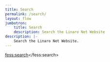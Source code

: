 ```yaml
---
title: Search
permalink: /search/
layout: flow
jumbotron:
    title: Search
    description: Search the Linaro Net Website
description: |-
    Search the Linaro Net Website.
---
```

<script>
  (function() {
    var fess = document.createElement('script');
    fess.type = 'text/javascript';
    fess.async = true;
    // fess.src is URL for FSS JS
    fess.src = '/assets/js/vendor/fess-ss-11.4.min.js';
    fess.charset = 'utf-8';
    fess.setAttribute('id', 'fess-ss');
    fess.setAttribute('enable-order', 'false');
    fess.setAttribute('link-target', '\_blank');
    fess.setAttribute('enable-labels', 'false');
    // fess-url is URL for Fess Server
    fess.setAttribute('fess-url', 'https://search.linaro.org/json/?fields.label=Linaro&sort=last_modified.desc');
    var s = document.getElementsByTagName('script')[0];
    s.parentNode.insertBefore(fess, s);
  })();
</script>

<fess:search></fess:search>
